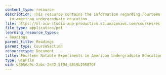 ```yaml
---
content_type: resource
description: This resource contains the information regarding Fourteen notable experiments
  in american undergraduate education.
file: https://ol-ocw-studio-app-production.s3.amazonaws.com/courses/es-291-learning-seminar-experiments-in-education-spring-2003/d8656a9c2abc2e425f048819b198070f_MITES_291S03_maverick.pdf
file_type: application/pdf
learning_resource_types:
- Readings
parent_title: Readings
parent_type: CourseSection
resourcetype: Document
title: Fourteen Notable Experiments in American Undergraduate Education
type: OCWFile
uid: d8656a9c-2abc-2e42-5f04-8819b198070f
---
```

